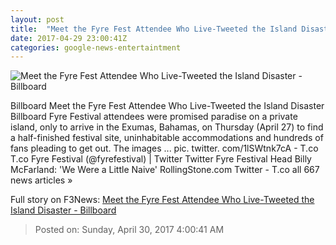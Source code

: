```yaml
---
layout: post
title:  "Meet the Fyre Fest Attendee Who Live-Tweeted the Island Disaster - Billboard"
date: 2017-04-29 23:00:41Z
categories: google-news-entertaintment
---
```


![Meet the Fyre Fest Attendee Who Live-Tweeted the Island Disaster - Billboard](http://www.billboard.com/files/media/aerial-sailboat-beach-billboard-1548.jpg)

Billboard Meet the Fyre Fest Attendee Who Live-Tweeted the Island Disaster Billboard Fyre Festival attendees were promised paradise on a private island, only to arrive in the Exumas, Bahamas, on Thursday (April 27) to find a half-finished festival site, uninhabitable accommodations and hundreds of fans pleading to get out. The images ... pic. twitter. com/1lSWtnk7cA - T.co T.co Fyre Festival (@fyrefestival) | Twitter Twitter Fyre Festival Head Billy McFarland: 'We Were a Little Naive' RollingStone.com Twitter - T.co all 667 news articles »


Full story on F3News: [Meet the Fyre Fest Attendee Who Live-Tweeted the Island Disaster - Billboard](http://www.f3nws.com/n/td4xGC)

> Posted on: Sunday, April 30, 2017 4:00:41 AM
